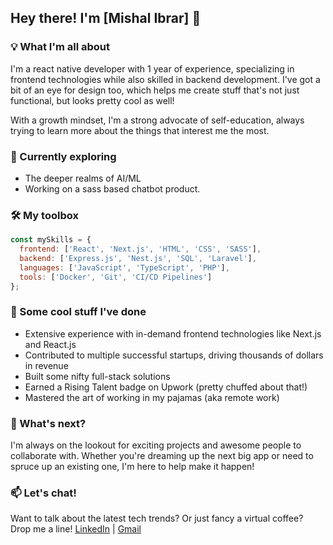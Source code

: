 ## Hey there! I'm [Mishal Ibrar] 👋

### 💡 What I'm all about
I'm a react native developer with 1 year of experience, specializing in frontend technologies while also skilled in backend development. I've got a bit of an eye for design too, which helps me create stuff that's not just functional, but looks pretty cool as well!

With a growth mindset, I'm a strong advocate of self-education, always trying to learn more about the things that interest me the most.

### 🌱 Currently exploring
- The deeper realms of AI/ML
- Working on a sass based chatbot product.

### 🛠️ My toolbox
```javascript
const mySkills = {
  frontend: ['React', 'Next.js', 'HTML', 'CSS', 'SASS'],
  backend: ['Express.js', 'Nest.js', 'SQL', 'Laravel'],
  languages: ['JavaScript', 'TypeScript', 'PHP'],
  tools: ['Docker', 'Git', 'CI/CD Pipelines']
};
```

### 💼 Some cool stuff I've done
- Extensive experience with in-demand frontend technologies like Next.js and React.js
- Contributed to multiple successful startups, driving thousands of dollars in revenue
- Built some nifty full-stack solutions
- Earned a Rising Talent badge on Upwork (pretty chuffed about that!)
- Mastered the art of working in my pajamas (aka remote work)


### 🚀 What's next?
I'm always on the lookout for exciting projects and awesome people to collaborate with. Whether you're dreaming up the next big app or need to spruce up an existing one, I'm here to help make it happen!

### 📫 Let's chat!
Want to talk about the latest tech trends? Or just fancy a virtual coffee? Drop me a line!
[LinkedIn](https://linkedin.com/in/tallha-mushtaq) | [Gmail](mailto:devtallha@gmail.com)
